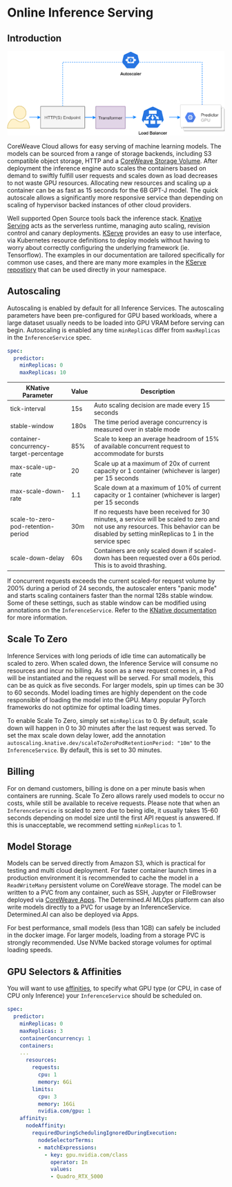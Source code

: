 # Online Inference Serving

## Introduction

![diagram](../.gitbook/assets/overview.png)

CoreWeave Cloud allows for easy serving of machine learning models. The models can be sourced from a range of storage backends, including S3 compatible object storage, HTTP and a [CoreWeave Storage Volume](../coreweave-kubernetes/storage.md). After deployment the inference engine auto scales the containers based on demand to swiftly fulfill user requests and scales down as load decreases to not waste GPU resources. Allocating new resources and scaling up a container can be as fast as 15 seconds for the 6B GPT-J model. The quick autoscale allows a significantly more responsive service than depending on scaling of hypervisor backed instances of other cloud providers.

Well supported Open Source tools back the inference stack. [Knative Serving](https://knative.dev/docs/serving/) acts as the serverless runtime, managing auto scaling, revision control and canary deployments. [KServe](https://www.kubeflow.org/docs/components/serving/kfserving/) provides an easy to use interface, via Kubernetes resource definitions to deploy models without having to worry about correctly configuring the underlying framework (ie. Tensorflow). The examples in our documentation are tailored specifically for common use cases, and there are many more examples in the [KServe repostiory](https://github.com/kubeflow/kfserving/tree/master/docs/samples) that can be used directly in your namespace.

## Autoscaling

Autoscaling is enabled by default for all Inference Services. The autoscaling parameters have been pre-configured for GPU based workloads, where a large dataset usually needs to be loaded into GPU VRAM before serving can begin. Autoscaling is enabled any time `minReplicas` differ from `maxReplicas` in the `InferenceService` spec.

```yaml
spec:
  predictor:
    minReplicas: 0 
    maxReplicas: 10
```

| KNative Parameter                       | Value | Description                                                                                                                                                                                 |
| --------------------------------------- | ----- | ------------------------------------------------------------------------------------------------------------------------------------------------------------------------------------------- |
| tick-interval                           | 15s   | Auto scaling decision are made every 15 seconds                                                                                                                                             |
| stable-window                           | 180s  | The time period average concurrency is measured over in stable mode                                                                                                                         |
| container-concurrency-target-percentage | 85%   | Scale to keep an average headroom of 15% of available concurrent request to accommodate for bursts                                                                                          |
| max-scale-up-rate                       | 20    | Scale up at a maximum of 20x of current capacity or 1 container (whichever is larger) per 15 seconds                                                                                        |
| max-scale-down-rate                     | 1.1   | Scale down at a maximum of 10% of current capacity or 1 container (whichever is larger) per 15 seconds                                                                                      |
| scale-to-zero-pod-retention-period      | 30m   | If no requests have been received for 30 minutes, a service will be scaled to zero and not use any resources. This behavior can be disabled by setting minReplicas to 1 in the service spec |
| scale-down-delay                        | 60s   | Containers are only scaled down if scaled-down has been requested over a 60s period. This is to avoid thrashing.                                                                            |

If concurrent requests exceeds the current scaled-for request volume by 200% during a period of 24 seconds, the autoscaler enters "panic mode" and starts scaling containers faster than the normal 128s stable window. Some of these settings, such as stable window can be modified using annotations on the `InferenceService`. Refer to the [KNative documentation](https://knative.dev/docs/serving/configuring-autoscaling/) for more information.

## Scale To Zero

Inference Services with long periods of idle time can automatically be scaled to zero. When scaled down, the Inference Service will consume no resources and incur no billing. As soon as a new request comes in, a Pod will be instantiated and the request will be served. For small models, this can be as quick as five seconds. For larger models, spin up times can be 30 to 60 seconds. Model loading times are highly dependent on the code responsible of loading the model into the GPU. Many popular PyTorch frameworks do not optimize for optimal loading times.

To enable Scale To Zero, simply set `minReplicas` to 0. By default, scale down will happen in 0 to 30 minutes after the last request was served. To set the max scale down delay lower, add the annotation `autoscaling.knative.dev/scaleToZeroPodRetentionPeriod: "10m"` to the `InferenceService`. By default, this is set to 30 minutes.

## Billing

For on demand customers, billing is done on a per minute basis when containers are running. Scale To Zero allows rarely used models to occur no costs, while still be available to receive requests. Please note that when an `InferenceService` is scaled to zero due to being idle, it usually takes 15-60 seconds depending on model size until the first API request is answered. If this is unacceptable, we recommend setting `minReplicas` to 1.

## Model Storage

Models can be served directly from Amazon S3, which is practical for testing and multi cloud deployment. For faster container launch times in a production environment it is recommended to cache the model in a `ReadWriteMany` persistent volume on CoreWeave storage. The model can be written to a PVC from any container, such as SSH, Jupyter or FileBrowser deployed via [CoreWeave Apps](https://apps.coreweave.com). The Determined.AI MLOps platform can also write models directly to a PVC for usage by an InferenceService. Determined.AI can also be deployed via Apps.

For best performance, small models (less than 1GB) can safely be included in the docker image. For larger models, loading from a storage PVC is strongly recommended. Use NVMe backed storage volumes for optimal loading speeds.

## GPU Selectors & Affinities

You will want to use [affinities](https://docs.coreweave.com/coreweave-kubernetes/node-types#requesting-compute-in-kubernetes), to specify what GPU type (or CPU, in case of CPU only Inference) your `InferenceService` should be scheduled on.

```yaml
spec:
  predictor:
    minReplicas: 0 
    maxReplicas: 3
    containerConcurrency: 1
    containers:
    ...
      resources:
        requests:
          cpu: 1
          memory: 6Gi
        limits:
          cpu: 3
          memory: 16Gi
          nvidia.com/gpu: 1
    affinity:
      nodeAffinity:
        requiredDuringSchedulingIgnoredDuringExecution:
          nodeSelectorTerms:
          - matchExpressions:
            - key: gpu.nvidia.com/class
              operator: In
              values:
              - Quadro_RTX_5000
```
